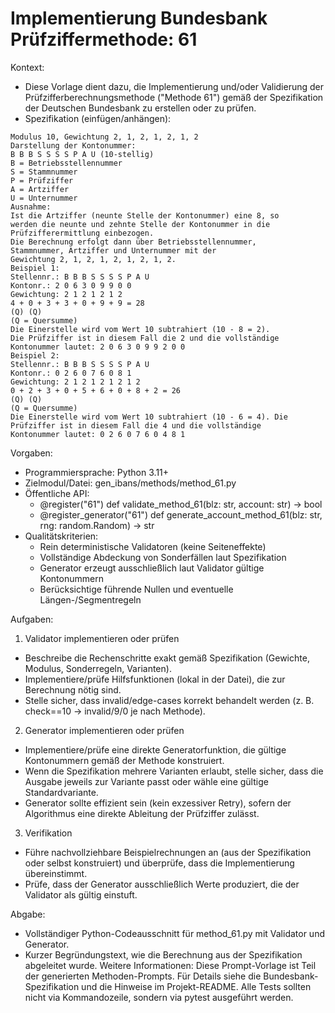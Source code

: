 # Implementierung Bundesbank Prüfziffermethode: 61

Kontext:
- Diese Vorlage dient dazu, die Implementierung und/oder Validierung der Prüfzifferberechnungsmethode ("Methode 61") gemäß der Spezifikation der Deutschen Bundesbank zu erstellen oder zu prüfen.
- Spezifikation (einfügen/anhängen):

```Text
Modulus 10, Gewichtung 2, 1, 2, 1, 2, 1, 2
Darstellung der Kontonummer:
B B B S S S S P A U (10-stellig)
B = Betriebsstellennummer
S = Stammnummer
P = Prüfziffer
A = Artziffer
U = Unternummer
Ausnahme:
Ist die Artziffer (neunte Stelle der Kontonummer) eine 8, so
werden die neunte und zehnte Stelle der Kontonummer in die
Prüfzifferermittlung einbezogen.
Die Berechnung erfolgt dann über Betriebsstellennummer,
Stammnummer, Artziffer und Unternummer mit der
Gewichtung 2, 1, 2, 1, 2, 1, 2, 1, 2.
Beispiel 1:
Stellennr.: B B B S S S S P A U
Kontonr.: 2 0 6 3 0 9 9 0 0
Gewichtung: 2 1 2 1 2 1 2
4 + 0 + 3 + 3 + 0 + 9 + 9 = 28
(Q) (Q)
(Q = Quersumme)
Die Einerstelle wird vom Wert 10 subtrahiert (10 - 8 = 2).
Die Prüfziffer ist in diesem Fall die 2 und die vollständige
Kontonummer lautet: 2 0 6 3 0 9 9 2 0 0
Beispiel 2:
Stellennr.: B B B S S S S P A U
Kontonr.: 0 2 6 0 7 6 0 8 1
Gewichtung: 2 1 2 1 2 1 2 1 2
0 + 2 + 3 + 0 + 5 + 6 + 0 + 8 + 2 = 26
(Q) (Q)
(Q = Quersumme)
Die Einerstelle wird vom Wert 10 subtrahiert (10 - 6 = 4). Die
Prüfziffer ist in diesem Fall die 4 und die vollständige
Kontonummer lautet: 0 2 6 0 7 6 0 4 8 1
```

Vorgaben:
- Programmiersprache: Python 3.11+
- Zielmodul/Datei: gen_ibans/methods/method_61.py
- Öffentliche API:
  - @register("61") def validate_method_61(blz: str, account: str) -> bool
  - @register_generator("61") def generate_account_method_61(blz: str, rng: random.Random) -> str
- Qualitätskriterien:
  - Rein deterministische Validatoren (keine Seiteneffekte)
  - Vollständige Abdeckung von Sonderfällen laut Spezifikation
  - Generator erzeugt ausschließlich laut Validator gültige Kontonummern
  - Berücksichtige führende Nullen und eventuelle Längen-/Segmentregeln

Aufgaben:
1) Validator implementieren oder prüfen
- Beschreibe die Rechenschritte exakt gemäß Spezifikation (Gewichte, Modulus, Sonderregeln, Varianten).
- Implementiere/prüfe Hilfsfunktionen (lokal in der Datei), die zur Berechnung nötig sind.
- Stelle sicher, dass invalid/edge-cases korrekt behandelt werden (z. B. check==10 -> invalid/9/0 je nach Methode).

2) Generator implementieren oder prüfen
- Implementiere/prüfe eine direkte Generatorfunktion, die gültige Kontonummern gemäß der Methode konstruiert.
- Wenn die Spezifikation mehrere Varianten erlaubt, stelle sicher, dass die Ausgabe jeweils zur Variante passt oder wähle eine gültige Standardvariante.
- Generator sollte effizient sein (kein exzessiver Retry), sofern der Algorithmus eine direkte Ableitung der Prüfziffer zulässt.

3) Verifikation
- Führe nachvollziehbare Beispielrechnungen an (aus der Spezifikation oder selbst konstruiert) und überprüfe, dass die Implementierung übereinstimmt.
- Prüfe, dass der Generator ausschließlich Werte produziert, die der Validator als gültig einstuft.

Abgabe:
- Vollständiger Python-Codeausschnitt für method_61.py mit Validator und Generator.
- Kurzer Begründungstext, wie die Berechnung aus der Spezifikation abgeleitet wurde.
Weitere Informationen: Diese Prompt-Vorlage ist Teil der generierten Methoden-Prompts. Für Details siehe die Bundesbank-Spezifikation und die Hinweise im Projekt-README.
Alle Tests sollten nicht via Kommandozeile, sondern via pytest ausgeführt werden.
